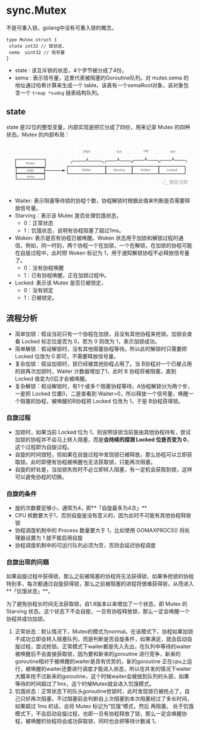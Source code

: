 # sync.Mutex

不是可重入锁，golang中没有可重入锁的概念。

```golang
type Mutex struct {
 state int32 // 锁状态，
 sema  uint32 // 信号量
}
```

- state : 该互斥锁的状态，4个字节被分成了4份。
- sema : 表示信号量，这里代表被阻塞的Goroutine队列。对 mutex.sema 的地址通过哈希计算来生成一个 table，该表有一个semaRoot对象，该对象包含一个 `treap *sudog` 链表结构队列。

## state

state 是32位的整型变量，内部实现是把它分成了四份，用来记录 Mutex 的四种状态。Mutex 的内部布局：

![preload](./assets/sync.Mutex/cbf685957884335d7e27fd6d1daf3188.png)

- Waiter: 表示阻塞等待锁的协程个数，协程解锁时根据此值来判断是否需要释放信号量。
- Starving：表示该 Mutex 是否处理饥饿状态，
  - 0：正常状态
  - 1：饥饿状态，说明有协程阻塞了超过1ms。
- Woken: 表示是否有协程已被唤醒。Woken 状态用于加锁和解锁过程的通信，例如，同一时刻，两个协程一个在加锁，一个在解锁，在加锁的协程可能在自旋过程中，此时把 Woken 标记为 1，用于通知解锁协程不必释放信号量了。
  - 0：没有协程唤醒 
  - 1：已有协程唤醒，正在加锁过程中。
- Locked: 表示该 Mutex 是否已被锁定，
  - 0：没有锁定 
  - 1：已被锁定。



## 流程分析

- 简单加锁：假设当前只有一个协程在加锁，且没有其他协程来抢锁。加锁会查看 Locked 标志位是否为 0，若为 0 则改为 1，表示加锁成功。
- 简单解锁：假设解锁时，没有其他阻塞协程等待。所以此时解锁时只需要把 Locked 位改为 0 即可，不需要释放信号量。
- 复杂加锁：假设加锁时，锁已经被其他协程占用了。当 B协程对一个已被占用的锁再次加锁时，Waiter 计数器增加了1，此时 B 协程将被阻塞，直到 Locked 值变为0后才会被唤醒。
- 复杂解锁：假设解锁时，有1个或多个阻塞协程等待。A协程解锁分为两个步，一是把 Locked 位置0，二是查看到 Waiter>0，所以释放一个信号量，唤醒一个阻塞的协程，被唤醒的B协程把 Locked 位改为 1，于是 B协程获得锁。

### 自旋过程

- 加锁时，如果当前 Locked 位为 1，则说明该锁当前是由其他协程持有，尝试加锁的协程并不会马上转入阻塞，而是**会持续的探测 Locked 位是否变为 0**，这个过程即为自旋过程。
- 自旋的时间很短，但如果在自旋过程中发现锁已被释放，那么协程可以立即获取锁。此时即便有协程被唤醒也无法获取锁，只能再次阻塞。
- 自旋的好处是，当加锁失败时不必立即转入阻塞，有一定机会获取到锁，这样可以避免协程的切换。

### 自旋的条件

- 旋的次数要足够小，通常为4，即**「自旋最多为4次」**
- CPU 核数要大于1，否则自旋是没有意义的，因为此时不可能有其他协程释放锁
- 协程调度机制中的 Process 数量要大于 1，比如使用 GOMAXPROCS() 将处理器设置为 1 就不能启用自旋
- 协程调度机制中的可运行队列必须为空，否则会延迟协程调度

### 自旋出现的问题

如果自旋过程中获得锁，那么之前被阻塞的协程将无法获得锁，如果争抢锁的协程特别多，每次都通过自旋获得锁，那么之前被阻塞的进程将很难获得锁，从而进入**「饥饿状态」**。

为了避免协程长时间无法获取锁，自1.8版本以来增加了一个状态，即 Mutex 的 Starving 状态。这个状态下不会自旋，一旦有协程释放锁，那么一定会唤醒一个协程并成功加锁。

1. 正常状态：默认情况下，Mutex的模式为normal。在该模式下，协程如果加锁不成功立即会转入阻塞队列，而是判断是否自旋条件，如果满足，就会启动自旋过程，尝试抢锁。正常模式下waiter都是先入先出，在队列中等待的waiter被唤醒后不会直接获取锁，因为要和新来的goroutine 进行竞争，新来的goroutine相对于被唤醒的waiter是具有优势的，新的goroutine 正在cpu上运行，被唤醒的waiter还要进行调度才能进入状态，所以在并发的情况下waiter大概率抢不过新来的goroutine，这个时候waiter会被放到队列的头部，如果等待的时间超过了1ms，这个时候Mutex就会进入饥饿模式。 
2. 饥饿状态：正常状态下的队头goroutine抢锁时，此时发现锁已被抢占了，自己只好再次阻塞，不过阻塞前会判断自上次阻塞到本次阻塞经过了多长时间，如果超过 1ms 的话，会将 Mutex 标记为”饥饿”模式，然后 再阻塞。 处于饥饿模式下，不会启动自旋过程，也即一旦有协程释放了锁，那么一定会唤醒协程，被唤醒的协程将会成功获取锁，同时也会把等待计数减 1。 


